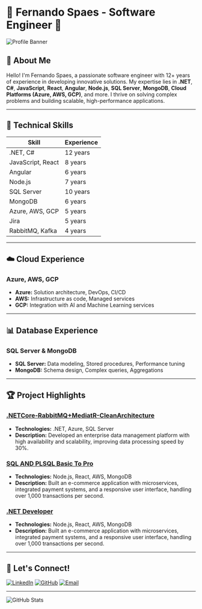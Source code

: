 # 🌟 Fernando Spaes - Software Engineer 🌟

![Profile Banner](https://images.unsplash.com/photo-1568584712581-d92fbdc5a7a4)

## 🚀 About Me
Hello! I'm Fernando Spaes, a passionate software engineer with 12+ years of experience in developing innovative solutions. My expertise lies in **.NET**, **C#**, **JavaScript**, **React**, **Angular**, **Node.js**, **SQL Server**, **MongoDB**, **Cloud Platforms (Azure, AWS, GCP)**, and more. I thrive on solving complex problems and building scalable, high-performance applications.

---

## 🔧 Technical Skills

| Skill                 | Experience  |
|-----------------------|-------------|
| .NET, C#              | 12 years    |
| JavaScript, React     | 8 years     |
| Angular               | 6 years     |
| Node.js               | 7 years     |
| SQL Server            | 10 years    |
| MongoDB               | 6 years     |
| Azure, AWS, GCP       | 5 years     |
| Jira                  | 5 years     |
| RabbitMQ, Kafka       | 4 years     |

---

## ☁️ Cloud Experience

### Azure, AWS, GCP

- **Azure:** Solution architecture, DevOps, CI/CD
- **AWS:** Infrastructure as code, Managed services
- **GCP:** Integration with AI and Machine Learning services

---

## 📊 Database Experience

### SQL Server & MongoDB

- **SQL Server:** Data modeling, Stored procedures, Performance tuning
- **MongoDB:** Schema design, Complex queries, Aggregations

---

## 🏆 Project Highlights

### [.NETCore-RabbitMQ+MediatR-CleanArchitecture](https://github.com/ferspaes/.NET-Core-Microservices-RabbitMQ-MediatR-CleanArchitecture)
- **Technologies:** .NET, Azure, SQL Server
- **Description:** Developed an enterprise data management platform with high availability and scalability, improving data processing speed by 30%.

### [SQL AND PLSQL Basic To Pro](https://github.com/ferspaes/SQL_AND_PLSQL_BASIC_TO_PRO)
- **Technologies:** Node.js, React, AWS, MongoDB
- **Description:** Built an e-commerce application with microservices, integrated payment systems, and a responsive user interface, handling over 1,000 transactions per second.

### [.NET Developer](https://github.com/ferspaes/.Net-Developer)
- **Technologies:** Node.js, React, AWS, MongoDB
- **Description:** Built an e-commerce application with microservices, integrated payment systems, and a responsive user interface, handling over 1,000 transactions per second.

---

## 💬 Let's Connect!

[![LinkedIn](https://img.shields.io/badge/-LinkedIn-blue?style=flat&logo=linkedin&logoColor=white)](https://www.linkedin.com/in/ferspaes/)
[![GitHub](https://img.shields.io/badge/-GitHub-black?style=flat&logo=github&logoColor=white)](https://github.com/ferspaes)
[![Email](https://img.shields.io/badge/-Email-red?style=flat&logo=gmail&logoColor=white)](mailto:ferspaes@outlook.com)

---

![GitHub Stats](https://github-readme-stats.vercel.app/api?username=ferspaes&show_icons=true&theme=dark)
